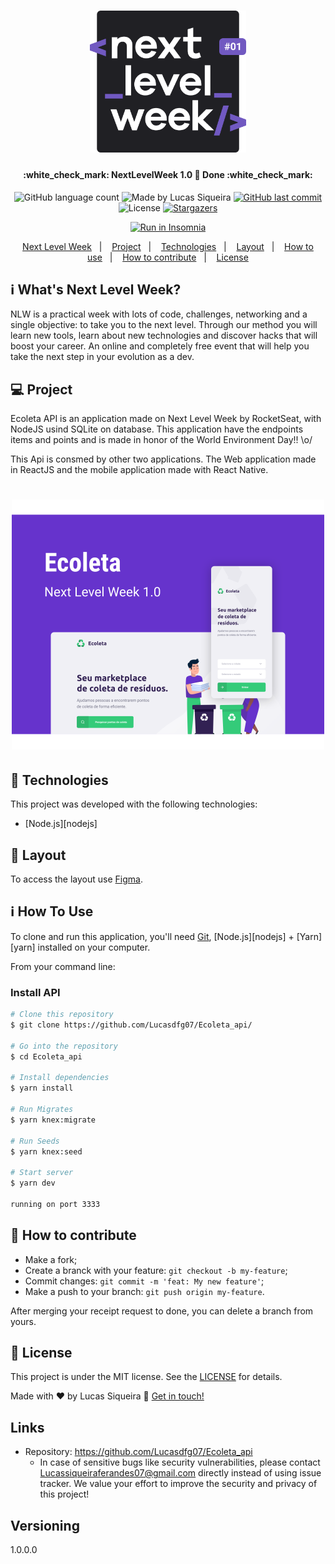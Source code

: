 <h1 align="center">
    <img alt="NextLevelWeek" title="#NextLevelWeek" src=".github/logo.svg" width="250px" />
</h1>

<h4 align="center"> 
	:white_check_mark: NextLevelWeek 1.0 🚀 Done :white_check_mark:
</h4>
<p align="center">
  <img alt="GitHub language count" src="https://img.shields.io/github/languages/count/Lucasdfg07/Ecoleta_api?color=%2304D361%22>
	
  <a href="https://www.linkedin.com/in/lucas-siqueira-167362148/">
    <img alt="Made by Lucas Siqueira" src="https://img.shields.io/badge/made%20by-Lucasdfg07-%2304D361">
  </a>

  <a href="https://github.com/Lucasdfg07/Ecoleta_api/commits/master">
    <img alt="GitHub last commit" src="https://img.shields.io/github/last-commit/Lucasdfg07/Ecoleta_api">
  </a>

  <img alt="License" src="https://img.shields.io/badge/license-MIT-brightgreen">
   <a href="https://github.com/Lucasdfg07/Ecoleta_api/stargazers">
    <img alt="Stargazers" src="https://img.shields.io/github/stars/Lucasdfg07/Ecoleta_api?style=social">
  </a>
</p>
<p align="center">
<a href="https://insomnia.rest/run/?label=NLW%201.0%20Ecoleta&uri=https%3A%2F%2Fraw.githubusercontent.com%2FLucasdfg07%2FNLW-1.0%2Fmaster%2Fbackend%2FInsomnia.json" target="_blank"><img src="https://insomnia.rest/images/run.svg" alt="Run in Insomnia"></a>
</p>
<p align="center">
  <a href="#-nlw">Next Level Week</a>&nbsp;&nbsp;&nbsp;|&nbsp;&nbsp;&nbsp;
  <a href="#-project">Project</a>&nbsp;&nbsp;&nbsp;|&nbsp;&nbsp;&nbsp;
  <a href="#rocket-Technologies">Technologies</a>&nbsp;&nbsp;&nbsp;|&nbsp;&nbsp;&nbsp;
  <a href="#-layout">Layout</a>&nbsp;&nbsp;&nbsp;|&nbsp;&nbsp;&nbsp;
  <a href="#-how-to-use">How to use</a>&nbsp;&nbsp;&nbsp;|&nbsp;&nbsp;&nbsp;
  <a href="#-how-to-contribute">How to contribute</a>&nbsp;&nbsp;&nbsp;|&nbsp;&nbsp;&nbsp;
  <a href="#memo-license">License</a>
</p>

## :information_source: What's Next Level Week?

NLW is a practical week with lots of code, challenges, networking and a single objective: to take you to the next level.
Through our method you will learn new tools, learn about new technologies and discover hacks that will boost your career.
An online and completely free event that will help you take the next step in your evolution as a dev.

## 💻 Project

Ecoleta API is an application made on Next Level Week by RocketSeat, with NodeJS usind SQLite on database. This application have the endpoints items and points and is made in honor of the World Environment Day!! \o/

This Api is consmed by other two applications. The Web application made in ReactJS and the mobile application made with React Native.

<h1 align="center">
    <img alt="Example" title="Example" src=".github/capa.svg" width="500px" />
</h1>


## :rocket: Technologies

This project was developed with the following technologies:

- [Node.js][nodejs]

## 🔖 Layout

To access the layout use [Figma](https://www.figma.com/file/1SxgOMojOB2zYT0Mdk28lB/).

## :information_source: How To Use

To clone and run this application, you'll need [Git](https://git-scm.com), [Node.js][nodejs] + [Yarn][yarn] installed on your computer.

From your command line:

### Install API 

```bash
# Clone this repository
$ git clone https://github.com/Lucasdfg07/Ecoleta_api/

# Go into the repository
$ cd Ecoleta_api

# Install dependencies
$ yarn install

# Run Migrates
$ yarn knex:migrate

# Run Seeds
$ yarn knex:seed

# Start server
$ yarn dev

running on port 3333
```

## 🤔 How to contribute

- Make a fork;
- Create a branck with your feature: `git checkout -b my-feature`;
- Commit changes: `git commit -m 'feat: My new feature'`;
- Make a push to your branch: `git push origin my-feature`.

After merging your receipt request to done, you can delete a branch from yours.

## :memo: License

This project is under the MIT license. See the [LICENSE](https://github.com/Lucasdfg07/Ecoleta_api/blob/master/LICENSE) for details.


Made with ♥ by Lucas Siqueira :wave: [Get in touch!](https://www.linkedin.com/in/lucas-siqueira-167362148/)


## Links
  - Repository: https://github.com/Lucasdfg07/Ecoleta_api
    - In case of sensitive bugs like security vulnerabilities, please contact
      Lucassiqueiraferandes07@gmail.com directly instead of using issue tracker. We value your effort
      to improve the security and privacy of this project!

  ## Versioning

  1.0.0.0
